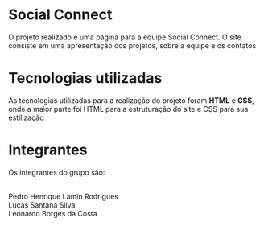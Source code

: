 # Social Connect
O projeto realizado é uma página para a equipe Social Connect. O site consiste em uma apresentação dos projetos, sobre a equipe e os contatos

# Tecnologias utilizadas

As tecnologias utilizadas para a realização do projeto foram <b>HTML</b> e <b>CSS</b>, onde a maior parte foi HTML para a estruturação do site e CSS para sua estilização

# Integrantes

Os integrantes do grupo são: <br><br>

Pedro Henrique Lamin Rodrigues<br>
Lucas Santana Silva<br>
Leonardo Borges da Costa

